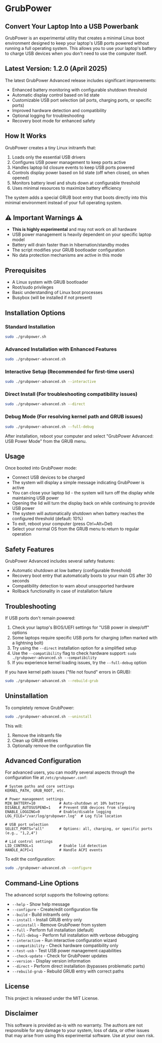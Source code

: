 # GrubPower

## Convert Your Laptop Into a USB Powerbank

GrubPower is an experimental utility that creates a minimal Linux boot environment designed to keep your laptop's USB ports powered without running a full operating system. This allows you to use your laptop's battery to charge USB devices when you don't need to use the computer itself.

## Latest Version: 1.2.0 (April 2025)

The latest GrubPower Advanced release includes significant improvements:
- Enhanced battery monitoring with configurable shutdown threshold
- Automatic display control based on lid state
- Customizable USB port selection (all ports, charging ports, or specific ports)
- Improved hardware detection and compatibility
- Optional logging for troubleshooting
- Recovery boot mode for enhanced safety

## How It Works

GrubPower creates a tiny Linux initramfs that:

1. Loads only the essential USB drivers
2. Configures USB power management to keep ports active
3. Handles laptop lid closure events to keep USB ports powered
4. Controls display power based on lid state (off when closed, on when opened)
5. Monitors battery level and shuts down at configurable threshold
6. Uses minimal resources to maximize battery efficiency

The system adds a special GRUB boot entry that boots directly into this minimal environment instead of your full operating system.

## ⚠️ Important Warnings ⚠️

- **This is highly experimental** and may not work on all hardware
- USB power management is heavily dependent on your specific laptop model
- Battery will drain faster than in hibernation/standby modes
- The script modifies your GRUB bootloader configuration
- No data protection mechanisms are active in this mode

## Prerequisites

- A Linux system with GRUB bootloader
- Root/sudo privileges
- Basic understanding of Linux boot processes
- Busybox (will be installed if not present)

## Installation Options

### Standard Installation
```bash
sudo ./grubpower.sh
```

### Advanced Installation with Enhanced Features
```bash
sudo ./grubpower-advanced.sh
```

### Interactive Setup (Recommended for first-time users)
```bash
sudo ./grubpower-advanced.sh --interactive
```

### Direct Install (For troubleshooting compatibility issues)
```bash
sudo ./grubpower-advanced.sh --direct
```

### Debug Mode (For resolving kernel path and GRUB issues)
```bash
sudo ./grubpower-advanced.sh --full-debug
```

After installation, reboot your computer and select "GrubPower Advanced: USB Power Mode" from the GRUB menu.

## Usage

Once booted into GrubPower mode:

- Connect USB devices to be charged
- The system will display a simple message indicating GrubPower is active
- You can close your laptop lid - the system will turn off the display while maintaining USB power
- Opening the lid will turn the display back on while continuing to provide USB power
- The system will automatically shutdown when battery reaches the configured threshold (default: 10%)
- To exit, reboot your computer (press Ctrl+Alt+Del)
- Select your normal OS from the GRUB menu to return to regular operation

## Safety Features

GrubPower Advanced includes several safety features:
- Automatic shutdown at low battery (configurable threshold)
- Recovery boot entry that automatically boots to your main OS after 30 seconds
- Compatibility detection to warn about unsupported hardware
- Rollback functionality in case of installation failure

## Troubleshooting

If USB ports don't remain powered:

1. Check your laptop's BIOS/UEFI settings for "USB power in sleep/off" options
2. Some laptops require specific USB ports for charging (often marked with a lightning bolt)
3. Try using the `--direct` installation option for a simplified setup
4. Use the `--compatibility` flag to check hardware support: `sudo ./grubpower-advanced.sh --compatibility`
5. If you experience kernel loading issues, try the `--full-debug` option

If you have kernel path issues ("file not found" errors in GRUB):
```bash
sudo ./grubpower-advanced.sh --rebuild-grub
```

## Uninstallation

To completely remove GrubPower:
```bash
sudo ./grubpower-advanced.sh --uninstall
```

This will:
1. Remove the initramfs file
2. Clean up GRUB entries
3. Optionally remove the configuration file

## Advanced Configuration

For advanced users, you can modify several aspects through the configuration file at `/etc/grubpower.conf`:

```
# System paths and core settings
KERNEL_PATH, GRUB_ROOT, etc.

# Power management settings
MIN_BATTERY=10           # Auto-shutdown at 10% battery
DISABLE_AUTOSUSPEND=1    # Prevent USB devices from sleeping
ENABLE_LOGGING=0         # Enable/disable logging
LOG_FILE="/var/log/grubpower.log"  # Log file location

# USB port selection
SELECT_PORTS="all"       # Options: all, charging, or specific ports (e.g., "1,2,4")

# Lid control settings
LID_CONTROL=1            # Enable lid detection
HANDLE_ACPI=1            # Handle ACPI events
```

To edit the configuration:
```bash
sudo ./grubpower-advanced.sh --configure
```

## Command-Line Options

The advanced script supports the following options:
- `--help` - Show help message
- `--configure` - Create/edit configuration file
- `--build` - Build initramfs only
- `--install` - Install GRUB entry only
- `--uninstall` - Remove GrubPower from system
- `--full` - Perform full installation (default)
- `--full-debug` - Perform full installation with verbose debugging
- `--interactive` - Run interactive configuration wizard
- `--compatibility` - Check hardware compatibility only
- `--test-usb` - Test USB power management capabilities
- `--check-update` - Check for GrubPower updates
- `--version` - Display version information
- `--direct` - Perform direct installation (bypasses problematic parts)
- `--rebuild-grub` - Rebuild GRUB entry with correct paths

## License

This project is released under the MIT License.

## Disclaimer

This software is provided as-is with no warranty. The authors are not responsible for any damage to your system, loss of data, or other issues that may arise from using this experimental software. Use at your own risk.
